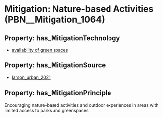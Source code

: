# Mitigation: __Nature-based Activities__ (PBN__Mitigation_1064)

## Property: has_MitigationTechnology

* [availability of green spaces](../Technology/PBN__Technology_3610)

## Property: has_MitigationSource

* [larson_urban_2021](../Article/PBN__Article_276)

## Property: has_MitigationPrinciple

Encouraging nature-based activities and outdoor experiences in areas with limited access to parks and greenspaces

